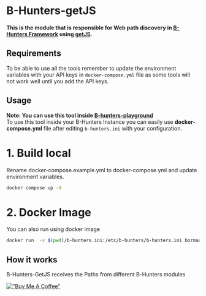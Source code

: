 # B-Hunters-getJS

**This is the module that is responsible for Web path discovery in [B-Hunters Framework](https://github.com/B-Hunters/B-Hunters) using [getJS](https://github.com/003random/getJS).**


## Requirements

To be able to use all the tools remember to update the environment variables with your API keys in `docker-compose.yml` file as some tools will not work well until you add the API keys.

## Usage 

**Note: You can use this tool inside [B-hunters-playground](https://github.com/B-Hunters/B-Hunters-playground)**   
To use this tool inside your B-Hunters Instance you can easily use **docker-compose.yml** file after editing `b-hunters.ini` with your configuration.

# 1. **Build local**
Rename docker-compose.example.yml to docker-compose.yml and update environment variables.

```bash
docker compose up -d
```

# 2. **Docker Image**
You can also run using docker image
```bash
docker run  -v $(pwd)/b-hunters.ini:/etc/b-hunters/b-hunters.ini bormaa/b-hunters-getJS:v1.0
```

## How it works

B-Hunters-GetJS receives the Paths from different B-Hunters modules 

[!["Buy Me A Coffee"](https://www.buymeacoffee.com/assets/img/custom_images/orange_img.png)](https://www.buymeacoffee.com/bormaa)
